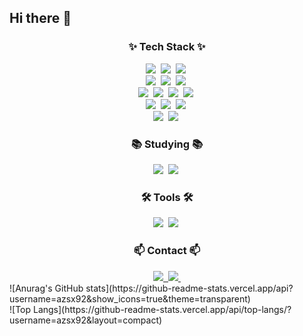 ## Hi there 👋

<!--
**azsx92/azsx92** is a ✨ _special_ ✨ repository because its `README.md` (this file) appears on your GitHub profile.

Here are some ideas to get you started:

# JeongPyeongHwa
<!--타이틀 부분-->

<!--내용 부분-->
<h3 align="center">✨ Tech Stack ✨</h3>
<div align="center">  
  <img src="https://img.shields.io/badge/java-007396.svg?style=for-the-badge&logo=java&logoColor=white" />&nbsp  
  <img src="https://img.shields.io/badge/spring-6DB33F.svg?style=for-the-badge&logo=spring&logoColor=white" />&nbsp  
  <img src="https://img.shields.io/badge/spring%20boot-6DB33F.svg?style=for-the-badge&logo=spring-boot&logoColor=white" />&nbsp  
</div>
<div align="center">  
  <img src="https://img.shields.io/badge/spring%20security-6DB33F.svg?style=for-the-badge&logo=spring&logoColor=white" />&nbsp  
  <img src="https://img.shields.io/badge/spring%20data%20mybatis-6DB33F.svg?style=for-the-badge&logo=spring&logoColor=white" />&nbsp  
  <img src="https://img.shields.io/badge/jpa-1E8B67.svg?style=for-the-badge&logo=java&logoColor=white" />&nbsp  
</div>
<div align="center">  
  <img src="https://img.shields.io/badge/git-F05033.svg?style=for-the-badge&logo=git&logoColor=white" />&nbsp  
  <img src="https://img.shields.io/badge/github-181717.svg?style=for-the-badge&logo=github&logoColor=white" />&nbsp  
  <img src="https://img.shields.io/badge/mysql-4479A1.svg?style=for-the-badge&logo=mysql&logoColor=white" />&nbsp  
  <img src="https://img.shields.io/badge/mariadb-003545.svg?style=for-the-badge&logo=mariadb&logoColor=white" />&nbsp  
</div>
<div align="center">  
  <img src="https://img.shields.io/badge/jenkins-D24939.svg?style=for-the-badge&logo=jenkins&logoColor=white" />&nbsp  
  <img src="https://img.shields.io/badge/amazon%20aws-232F3E.svg?style=for-the-badge&logo=amazon-aws&logoColor=white" />&nbsp  
  <img src="https://img.shields.io/badge/apache%20tomcat-F8DC75.svg?style=for-the-badge&logo=apache-tomcat&logoColor=white" />&nbsp  
</div>
<div align="center">  
  <img src="https://img.shields.io/badge/linux-000000.svg?style=for-the-badge&logo=linux&logoColor=white" />&nbsp  
  <img src="https://img.shields.io/badge/cloudflare-F38020.svg?style=for-the-badge&logo=cloudflare&logoColor=white" />&nbsp  
</div>

<h3 align="center">📚 Studying 📚</h3>
<div align="center">  
  <img src="https://img.shields.io/badge/kotlin-0095D5.svg?style=for-the-badge&logo=kotlin&logoColor=white" />&nbsp  
  <img src="https://img.shields.io/badge/azure-0088D1.svg?style=for-the-badge&logo=azure&logoColor=white" />&nbsp  
</div>

<h3 align="center">🛠 Tools 🛠</h3>
<div align="center">  
  <img src="https://img.shields.io/badge/intellij%20idea-000000.svg?style=for-the-badge&logo=intellij-idea&logoColor=white" />&nbsp  
  <img src="https://img.shields.io/badge/visual%20studio%20code-007ACC.svg?style=for-the-badge&logo=visual-studio-code&logoColor=white" />&nbsp  
</div>

<h3 align="center">📫 Contact 📫</h3>
<div align="center">  
  <a href="https://velog.io/@wjdvudghk321">    
    <img src="https://img.shields.io/badge/Velog-1EBC8F?style=for-the-badge&logo=velog&logoColor=white" />&nbsp  
  </a>  
  <a href="mailto:azsx92@gmail.com">    
    <img src="https://img.shields.io/badge/azsx92@gmail.com-D14836?style=for-the-badge&logo=gmail&logoColor=white"/>&nbsp  
  </a>
</div>

<div>
![Anurag's GitHub stats](https://github-readme-stats.vercel.app/api?username=azsx92&show_icons=true&theme=transparent)
</div>
<div>
![Top Langs](https://github-readme-stats.vercel.app/api/top-langs/?username=azsx92&layout=compact)
</div>
